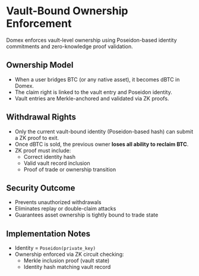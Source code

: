# Vault-Bound Ownership Enforcement

Domex enforces vault-level ownership using Poseidon-based identity commitments and zero-knowledge proof validation.

## Ownership Model

- When a user bridges BTC (or any native asset), it becomes dBTC in Domex.
- The claim right is linked to the vault entry and Poseidon identity.
- Vault entries are Merkle-anchored and validated via ZK proofs.

## Withdrawal Rights

- Only the current vault-bound identity (Poseidon-based hash) can submit a ZK proof to exit.
- Once dBTC is sold, the previous owner **loses all ability to reclaim BTC**.
- ZK proof must include:
  - Correct identity hash
  - Valid vault record inclusion
  - Proof of trade or ownership transition

## Security Outcome

- Prevents unauthorized withdrawals
- Eliminates replay or double-claim attacks
- Guarantees asset ownership is tightly bound to trade state

## Implementation Notes

- Identity = `Poseidon(private_key)`
- Ownership enforced via ZK circuit checking:
  - Merkle inclusion proof (vault state)
  - Identity hash matching vault record
